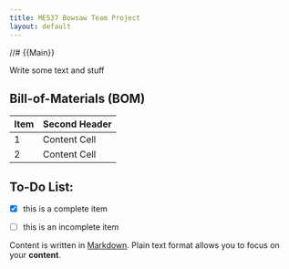 ```yaml
---
title: ME537 Bowsaw Team Project
layout: default
---
```


//# {{Main}}

Write some text and stuff

## Bill-of-Materials (BOM)

| Item  | Second Header |
| ----- | ------------- |
| 1     | Content Cell  |
| 2     | Content Cell  |

## To-Do List:
- [x] this is a complete item
- [ ] this is an incomplete item


Content is written in [Markdown](https://learnxinyminutes.com/docs/markdown/). Plain text format allows you to focus on your **content**.

<!--
You can use HTML elements in Markdown, such as the comment element, and they won't be affected by a markdown parser. However, if you create an HTML element in your markdown file, you cannot use markdown syntax within that element's contents.
-->
